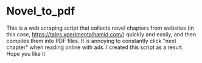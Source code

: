 # Novel_to_pdf
This is a web scraping script that collects novel chapters from websites (in this case, https://tales.xperimentalhamid.com/) quickly and easily, and then compiles them into PDF files.
It is annoying to constantly click "next chapter" when reading online with ads. I created this script as a result. Hope you like it

